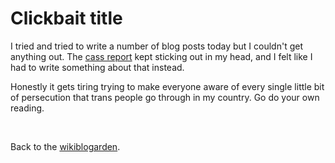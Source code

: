 # Clickbait title

I tried and tried to write a number of blog posts today but I couldn't get anything out. The [cass report](https://www.thepinknews.com/2024/04/11/cass-report-anti-trans-bigots/) kept sticking out in my head, and I felt like I had to write something about that instead. 

Honestly it gets tiring trying to make everyone aware of every single little bit of persecution that trans people go through in my country. Go do your own reading.

<br>

Back to the [wikiblogarden](/wikiblogarden).
